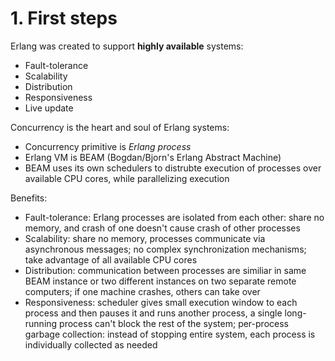 # 1. First steps

Erlang was created to support **highly available** systems:

- Fault-tolerance
- Scalability
- Distribution
- Responsiveness
- Live update

Concurrency is the heart and soul of Erlang systems:

- Concurrency primitive is _Erlang process_
- Erlang VM is BEAM (Bogdan/Bjorn's Erlang Abstract Machine)
- BEAM uses its own schedulers to distrubte execution of processes over available CPU cores, while parallelizing execution

Benefits:

- Fault-tolerance: Erlang processes are isolated from each other: share no memory, and crash of one doesn't cause crash of other processes
- Scalability: share no memory, processes communicate via asynchronous messages; no complex synchronization mechanisms; take advantage of all available CPU cores
- Distribution: communication between processes are similiar in same BEAM instance or two different instances on two separate remote computers; if one machine crashes, others can take over
- Responsiveness: scheduler gives small execution window to each process and then pauses it and runs another process, a single long-running process can't block the rest of the system; per-process garbage collection: instead of stopping entire system, each process is individually collected as needed
